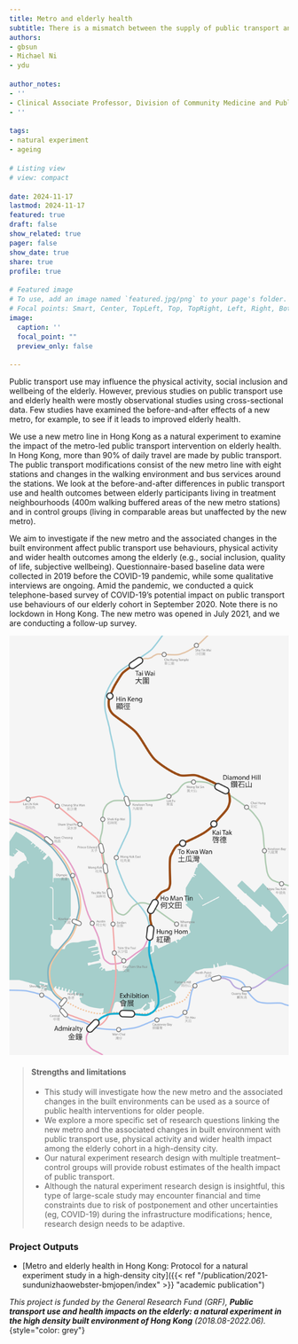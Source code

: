 ```yaml
---
title: Metro and elderly health
subtitle: There is a mismatch between the supply of public transport and the demand of older people
authors: 
- gbsun
- Michael Ni
- ydu

author_notes:
- ''
- Clinical Associate Professor, Division of Community Medicine and Public Health Practice, School of Public Health, HKU
- ''

tags: 
- natural experiment
- ageing

# Listing view
# view: compact

date: 2024-11-17
lastmod: 2024-11-17
featured: true
draft: false
show_related: true
pager: false
show_date: true
share: true
profile: true

# Featured image
# To use, add an image named `featured.jpg/png` to your page's folder.
# Focal points: Smart, Center, TopLeft, Top, TopRight, Left, Right, BottomLeft, Bottom, BottomRight.
image:
  caption: ''
  focal_point: ""
  preview_only: false

---
```


Public transport use may influence the physical activity, social inclusion and wellbeing of the elderly. However, previous studies on public transport use and elderly health were mostly observational studies using cross-sectional data. Few studies have examined the before-and-after effects of a new metro, for example, to see if it leads to improved elderly health.

We use a new metro line in Hong Kong as a natural experiment to examine the impact of the metro-led public transport intervention on elderly health. In Hong Kong, more than 90% of daily travel are made by public transport. The public transport modifications consist of the new metro line with eight stations and changes in the walking environment and bus services around the stations. We look at the before-and-after differences in public transport use and health outcomes between elderly participants living in treatment neighbourhoods (400m walking buffered areas of the new metro stations) and in control groups (living in comparable areas but unaffected by the new metro).

We aim to investigate if the new metro and the associated changes in the built environment affect public transport use behaviours, physical activity and wider health outcomes among the elderly (e.g., social inclusion, quality of life, subjective wellbeing). Questionnaire-based baseline data were collected in 2019 before the COVID-19 pandemic, while some qualitative interviews are ongoing. Amid the pandemic, we conducted a quick telephone-based survey of COVID-19’s potential impact on public transport use behaviours of our elderly cohort in September 2020. Note there is no lockdown in Hong Kong. The new metro was opened in July 2021, and we are conducting a follow-up survey.

![](SCL_ga_map.png "New metro line addition as an urban intervention: a natural experiment")

> #### Strengths and limitations
> - This study will investigate how the new metro and the associated changes in the built environments can be used as a source of public health interventions for older people.
> - We explore a more specific set of research questions linking the new metro and the associated changes in built environment with public transport use, physical activity and wider health impact among the elderly cohort in a high-density city. 
> - Our natural experiment research design with multiple treatment–control groups will provide robust estimates of the health impact of public transport.
> - Although the natural experiment research design is insightful, this type of large-scale study may encounter financial and time constraints due to risk of postponement and other uncertainties (eg, COVID-19) during the infrastructure modifications; hence, research design needs to be adaptive.

### Project Outputs

- [Metro and elderly health in Hong Kong: Protocol for a natural experiment study in a high-density city]({{< ref "/publication/2021-sundunizhaowebster-bmjopen/index" >}} "academic publication")

_This project is funded by the General Research Fund (GRF), **Public transport use and health impacts on the elderly: a natural experiment in the high density built environment of Hong Kong** (2018.08-2022.06)._ 
{style="color: grey"}